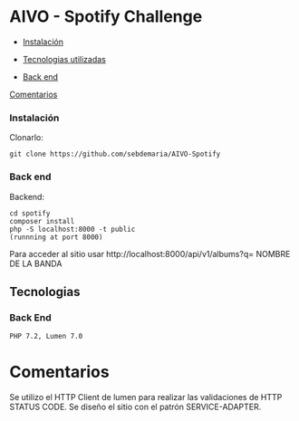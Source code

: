 # AIVO - Spotify Challenge

  - [Instalación](#instalacion)

  - [Tecnologias utilizadas](#Tecnologias)
  - [Back end](#back-end)

[Comentarios](#comentarios)


### Instalación

Clonarlo:

```
git clone https://github.com/sebdemaria/AIVO-Spotify
```

### Back end

Backend:

```
cd spotify
composer install
php -S localhost:8000 -t public
(runnning at port 8000)
```
Para acceder al sitio usar http://localhost:8000/api/v1/albums?q= NOMBRE DE LA BANDA

## Tecnologias

### Back End
```
PHP 7.2, Lumen 7.0
```

# Comentarios

Se utilizo el HTTP Client de lumen para realizar las validaciones de HTTP STATUS CODE.
Se diseño el sitio con el patrón SERVICE-ADAPTER.
